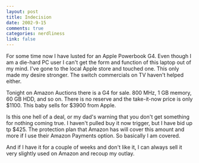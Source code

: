 ```yaml
--- 
layout: post
title: Indecision
date: 2002-9-15
comments: true
categories: nerdliness
link: false
---
```

For some time now I have lusted for an Apple Powerbook G4. Even though I am a die-hard PC user I can't get the form and function of this laptop out of my mind. I've gone to the local Apple store and touched one. This only made my desire stronger. The switch commercials on TV haven't helped either.

Tonight on Amazon Auctions there is a G4 for sale. 800 MHz, 1 GB memory, 60 GB HDD, and so on. There is no reserve and the take-it-now price is only $1100. This baby sells for $3900 from Apple.

Is this one hell of a deal, or my dad's warning that you don't get something for nothing coming true. I haven't pulled buy it now trigger, but I have bid up tp $425. The protection plan that Amazon has will cover this amount and more if I use their Amazon Payments option. So basically I am covered.

And if I have it for a couple of weeks and don't like it, I can always sell it very slightly used on Amazon and recoup my outlay.


